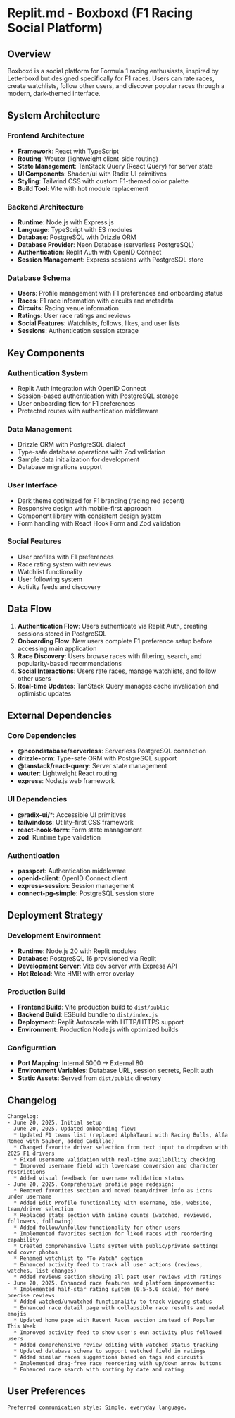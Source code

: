 # Replit.md - Boxboxd (F1 Racing Social Platform)

## Overview

Boxboxd is a social platform for Formula 1 racing enthusiasts, inspired by Letterboxd but designed specifically for F1 races. Users can rate races, create watchlists, follow other users, and discover popular races through a modern, dark-themed interface.

## System Architecture

### Frontend Architecture
- **Framework**: React with TypeScript
- **Routing**: Wouter (lightweight client-side routing)
- **State Management**: TanStack Query (React Query) for server state
- **UI Components**: Shadcn/ui with Radix UI primitives
- **Styling**: Tailwind CSS with custom F1-themed color palette
- **Build Tool**: Vite with hot module replacement

### Backend Architecture
- **Runtime**: Node.js with Express.js
- **Language**: TypeScript with ES modules
- **Database**: PostgreSQL with Drizzle ORM
- **Database Provider**: Neon Database (serverless PostgreSQL)
- **Authentication**: Replit Auth with OpenID Connect
- **Session Management**: Express sessions with PostgreSQL store

### Database Schema
- **Users**: Profile management with F1 preferences and onboarding status
- **Races**: F1 race information with circuits and metadata
- **Circuits**: Racing venue information
- **Ratings**: User race ratings and reviews
- **Social Features**: Watchlists, follows, likes, and user lists
- **Sessions**: Authentication session storage

## Key Components

### Authentication System
- Replit Auth integration with OpenID Connect
- Session-based authentication with PostgreSQL storage
- User onboarding flow for F1 preferences
- Protected routes with authentication middleware

### Data Management
- Drizzle ORM with PostgreSQL dialect
- Type-safe database operations with Zod validation
- Sample data initialization for development
- Database migrations support

### User Interface
- Dark theme optimized for F1 branding (racing red accent)
- Responsive design with mobile-first approach
- Component library with consistent design system
- Form handling with React Hook Form and Zod validation

### Social Features
- User profiles with F1 preferences
- Race rating system with reviews
- Watchlist functionality
- User following system
- Activity feeds and discovery

## Data Flow

1. **Authentication Flow**: Users authenticate via Replit Auth, creating sessions stored in PostgreSQL
2. **Onboarding Flow**: New users complete F1 preference setup before accessing main application
3. **Race Discovery**: Users browse races with filtering, search, and popularity-based recommendations
4. **Social Interactions**: Users rate races, manage watchlists, and follow other users
5. **Real-time Updates**: TanStack Query manages cache invalidation and optimistic updates

## External Dependencies

### Core Dependencies
- **@neondatabase/serverless**: Serverless PostgreSQL connection
- **drizzle-orm**: Type-safe ORM with PostgreSQL support
- **@tanstack/react-query**: Server state management
- **wouter**: Lightweight React routing
- **express**: Node.js web framework

### UI Dependencies
- **@radix-ui/***: Accessible UI primitives
- **tailwindcss**: Utility-first CSS framework
- **react-hook-form**: Form state management
- **zod**: Runtime type validation

### Authentication
- **passport**: Authentication middleware
- **openid-client**: OpenID Connect client
- **express-session**: Session management
- **connect-pg-simple**: PostgreSQL session store

## Deployment Strategy

### Development Environment
- **Runtime**: Node.js 20 with Replit modules
- **Database**: PostgreSQL 16 provisioned via Replit
- **Development Server**: Vite dev server with Express API
- **Hot Reload**: Vite HMR with error overlay

### Production Build
- **Frontend Build**: Vite production build to `dist/public`
- **Backend Build**: ESBuild bundle to `dist/index.js`
- **Deployment**: Replit Autoscale with HTTP/HTTPS support
- **Environment**: Production Node.js with optimized builds

### Configuration
- **Port Mapping**: Internal 5000 → External 80
- **Environment Variables**: Database URL, session secrets, Replit auth
- **Static Assets**: Served from `dist/public` directory

## Changelog

```
Changelog:
- June 20, 2025. Initial setup
- June 20, 2025. Updated onboarding flow:
  * Updated F1 teams list (replaced AlphaTauri with Racing Bulls, Alfa Romeo with Sauber, added Cadillac)
  * Changed favorite driver selection from text input to dropdown with 2025 F1 drivers
  * Fixed username validation with real-time availability checking
  * Improved username field with lowercase conversion and character restrictions
  * Added visual feedback for username validation status
- June 20, 2025. Comprehensive profile page redesign:
  * Removed favorites section and moved team/driver info as icons under username
  * Added Edit Profile functionality with username, bio, website, team/driver selection
  * Replaced stats section with inline counts (watched, reviewed, followers, following)
  * Added follow/unfollow functionality for other users
  * Implemented favorites section for liked races with reordering capability
  * Created comprehensive lists system with public/private settings and cover photos
  * Renamed watchlist to "To Watch" section
  * Enhanced activity feed to track all user actions (reviews, watches, list changes)
  * Added reviews section showing all past user reviews with ratings
- June 20, 2025. Enhanced race features and platform improvements:
  * Implemented half-star rating system (0.5-5.0 scale) for more precise reviews
  * Added watched/unwatched functionality to track viewing status
  * Enhanced race detail page with collapsible race results and medal emojis
  * Updated home page with Recent Races section instead of Popular This Week
  * Improved activity feed to show user's own activity plus followed users
  * Added comprehensive review editing with watched status tracking
  * Updated database schema to support watched field in ratings
  * Added similar races suggestions based on tags and circuits
  * Implemented drag-free race reordering with up/down arrow buttons
  * Enhanced race search with sorting by date and rating
```

## User Preferences

```
Preferred communication style: Simple, everyday language.
```